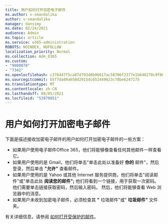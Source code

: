 ```yaml
---
title: 用户如何打开加密电子邮件
ms.author: v-smandalika
author: v-smandalika
manager: dansimp
ms.date: 02/24/2021
audience: Admin
ms.topic: article
ms.service: o365-administration
ROBOTS: NOINDEX, NOFOLLOW
localization_priority: Normal
ms.collection: Adm_O365
ms.custom:
- "9000078"
- "7342"
ms.openlocfilehash: c376447f5ca87d793d8b96617ac58706f2377e1b640270c9f861c4475b85cf72
ms.sourcegitcommit: b5f7da89a650d2915dc652449623c78be6247175
ms.translationtype: MT
ms.contentlocale: zh-CN
ms.lasthandoff: 08/05/2021
ms.locfileid: "53979051"
---
```

# <a name="how-users-open-an-encrypted-email-message"></a>用户如何打开加密电子邮件

下面是描述接收加密电子邮件的用户如何打开加密电子邮件的一些方案：

- 如果用户使用电子邮件Office 365，他们将能够像查看任何其他邮件一样查看它。
- 如果用户使用的是 Gmail，他们将单击"单击此处以准备好 **你的** 邮件"，然后登录，然后单击 **"允许"** 查看邮件。
- 如果用户使用的是 Yahoo 或其他 Internet 服务提供商，他们将单击"阅读邮件"或"单击此处 **阅读您的邮件";** 他们将看到一个链接，用于获取一次密码。 他们需要单击链接获取密码，然后输入密码。 然后，他们将能够查看 Web 浏览器中的消息。
- 如果用户未收到加密电子邮件，必须检查其 **"** 垃圾邮件"或" **垃圾邮件"** 文件夹。

有关详细信息，请参阅 [如何打开受保护的邮件](https://support.microsoft.com/topic/how-do-i-open-a-protected-message-1157a286-8ecc-4b1e-ac43-2a608fbf3098)。